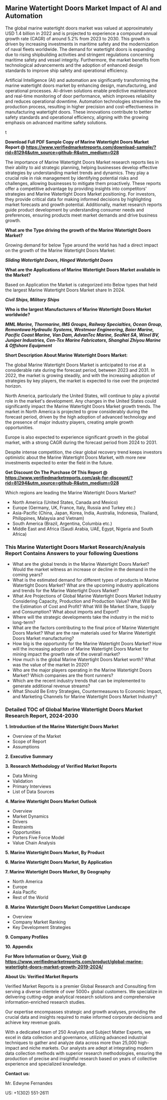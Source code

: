 <h2>Marine Watertight Doors Market Impact of AI and Automation</h2><p>The global marine watertight doors market was valued at approximately USD 1.4 billion in 2022 and is projected to experience a compound annual growth rate (CAGR) of around 5.2% from 2023 to 2030. This growth is driven by increasing investments in maritime safety and the modernization of naval fleets worldwide. The demand for watertight doors is expanding due to rising shipbuilding activities and stringent regulations concerning maritime safety and vessel integrity. Furthermore, the market benefits from technological advancements and the adoption of enhanced design standards to improve ship safety and operational efficiency.</p><p>Artificial Intelligence (AI) and automation are significantly transforming the marine watertight doors market by enhancing design, manufacturing, and operational processes. AI-driven solutions enable predictive maintenance and real-time monitoring of door performance, which improves reliability and reduces operational downtime. Automation technologies streamline the production process, resulting in higher precision and cost-effectiveness in manufacturing watertight doors. These innovations contribute to better safety standards and operational efficiency, aligning with the growing emphasis on advanced maritime safety solutions.</p>t</p><p id="" class=""><strong>Download Full PDF Sample Copy of Marine Watertight Doors Market Report @ <a href="https://www.verifiedmarketreports.com/download-sample/?rid=81294&utm_source=github-R&utm_medium=028" target="_blank">https://www.verifiedmarketreports.com/download-sample/?rid=81294&utm_source=github-R&utm_medium=028</a></strong></p><p>The importance of&nbsp;Marine Watertight Doors Market research reports lies in their ability to aid strategic planning, helping businesses develop effective strategies by understanding market trends and dynamics. They play a crucial role in risk management by identifying potential risks and challenges, allowing businesses to mitigate them proactively. These reports offer a competitive advantage by providing insights into competitors' strategies and Marine Watertight Doors Market positioning. For investors, they provide critical data for making informed decisions by highlighting market forecasts and growth potential. Additionally, market research reports guide product development by understanding consumer needs and preferences, ensuring products meet market demands and drive business growth.</p><p><strong>What are the&nbsp;Type driving the growth of the Marine Watertight Doors Market?</strong></p><p id="" class="">Growing demand for below Type around the world has had a direct impact on the growth of the Marine Watertight Doors Market:</p><em><strong>Sliding Watertight Doors, Hinged Watertight Doors</strong></em></p><strong>What are the&nbsp;Applications&nbsp;of Marine Watertight Doors Market available in the Market?</strong></p><p id="" class="">Based on Application the Market is categorized into Below types that held the largest Marine Watertight Doors Market share In 2024.</p><em><strong>Civil Ships, Military Ships</strong></em></p><strong>Who is the largest Manufacturers of Marine Watertight Doors Market worldwide?</strong></p><p><em><strong>MML Marine, Thormarine, IMS Groups, Railway Specialties, Ocean Group, Remontowa Hydraulic Systems, Westmoor Engineering, Baier Marine, Pacific Coast Marine, Van Dam, AdvanTec Marine, SeaNet SA, Winel BV, Juniper Industries, Cen-Tex Marine Fabricators, Shanghai Zhiyou Marine & Offshore Equipment</strong></em></p><p id="" class=""><strong>Short Description About Marine Watertight Doors Market:</strong></p><p>The global Marine Watertight Doors Market is anticipated to rise at a considerable rate during the forecast period, between 2023 and 2031. In 2022, the market is growing steadily, and with the increasing adoption of strategies by key players, the market is expected to rise over the projected horizon.</p><p>North America, particularly the United States, will continue to play a pivotal role in the market's development. Any changes in the United States could significantly impact the Marine Watertight Doors Market growth trends. The market in North America is projected to grow considerably during the forecast period, driven by the high adoption of advanced technology and the presence of major industry players, creating ample growth opportunities.</p><p>Europe is also expected to experience significant growth in the global market, with a strong CAGR during the forecast period from 2024 to 2031.</p><p>Despite intense competition, the clear global recovery trend keeps investors optimistic about the Marine Watertight Doors Market, with more new investments expected to enter the field in the future.</p><p id="" class=""><strong>Get Discount On The Purchase Of This Report @ <a href="https://www.verifiedmarketreports.com/ask-for-discount/?rid=81294&utm_source=github-R&utm_medium=028" target="_blank">https://www.verifiedmarketreports.com/ask-for-discount/?rid=81294&utm_source=github-R&utm_medium=028</a></strong></p>Which regions are leading the Marine Watertight Doors Market?</p><ul><li>North America (United States, Canada and Mexico)</li><li>Europe (Germany, UK, France, Italy, Russia and Turkey etc.)</li><li>Asia-Pacific (China, Japan, Korea, India, Australia, Indonesia, Thailand, Philippines, Malaysia and Vietnam)</li><li>South America (Brazil, Argentina, Columbia etc.)</li><li>Middle East and Africa (Saudi Arabia, UAE, Egypt, Nigeria and South Africa)</li></ul><h3 id="" class="">This Marine Watertight Doors Market Research/Analysis Report Contains Answers to your following Questions</h3><ul><li>What are the global trends in the Marine Watertight Doors Market? Would the market witness an increase or decline in the demand in the coming years?</li><li>What is the estimated demand for different types of products in Marine Watertight Doors Market? What are the upcoming industry applications and trends for the Marine Watertight Doors Market?</li><li>What Are Projections of Global Marine Watertight Doors Market Industry Considering Capacity, Production and Production Value? What Will Be the Estimation of Cost and Profit? What Will Be Market Share, Supply and Consumption? What about imports and Export?</li><li>Where will the strategic developments take the industry in the mid to long-term?</li><li>What are the factors contributing to the final price of Marine Watertight Doors Market? What are the raw materials used for Marine Watertight Doors Market manufacturing?</li><li>How big is the opportunity for the Marine Watertight Doors Market? How will the increasing adoption of Marine Watertight Doors Market for mining impact the growth rate of the overall market?</li><li>How much is the global Marine Watertight Doors Market worth? What was the value of the market In 2020?</li><li>Who are the major players operating in the Marine Watertight Doors Market? Which companies are the front runners?</li><li>Which are the recent industry trends that can be implemented to generate additional revenue streams?</li><li>What Should Be Entry Strategies, Countermeasures to Economic Impact, and Marketing Channels for Marine Watertight Doors Market Industry?</li></ul><h3 id="" class="">Detailed TOC of Global Marine Watertight Doors Market Research Report, 2024-2030</h3><p id="" class=""><strong>1. Introduction of the Marine Watertight Doors Market</strong></p><ul><li>Overview of the Market</li><li>Scope of Report</li><li>Assumptions</li></ul><p id="" class=""><strong>2. Executive Summary</strong></p><p id="" class=""><strong>3. Research Methodology of Verified Market Reports</strong></p><ul><li>Data Mining</li><li>Validation</li><li>Primary Interviews</li><li>List of Data Sources</li></ul><p id="" class=""><strong>4. Marine Watertight Doors Market Outlook</strong></p><ul><li>Overview</li><li>Market Dynamics</li><li>Drivers</li><li>Restraints</li><li>Opportunities</li><li>Porters Five Force Model</li><li>Value Chain Analysis</li></ul><p id="" class=""><strong>5. Marine Watertight Doors Market, By Product</strong></p><p id="" class=""><strong>6. Marine Watertight Doors Market, By Application</strong></p><p id="" class=""><strong>7. Marine Watertight Doors Market, By Geography</strong></p><ul><li>North America</li><li>Europe</li><li>Asia Pacific</li><li>Rest of the World</li></ul><p id="" class=""><strong>8. Marine Watertight Doors Market Competitive Landscape</strong></p><ul><li>Overview</li><li>Company Market Ranking</li><li>Key Development Strategies</li></ul><p id="" class=""><strong>9. Company Profiles</strong></p><p id="" class=""><strong>10. Appendix</strong></p><p id="" class=""><strong>For More Information or Query, Visit @ <a href="https://www.verifiedmarketreports.com/product/global-marine-watertight-doors-market-growth-2019-2024/" target="_blank">https://www.verifiedmarketreports.com/product/global-marine-watertight-doors-market-growth-2019-2024/</a></strong></p><p id="" class=""><strong>About Us: Verified Market Reports</strong></p><p id="" class="">Verified Market Reports is a premier Global Research and Consulting firm serving a diverse clientele of over 5000+ global customers. We specialize in delivering cutting-edge analytical research solutions and comprehensive information-enriched research studies.</p><p id="" class="">Our expertise encompasses strategic and growth analyses, providing the crucial data and insights required to make informed corporate decisions and achieve key revenue goals.</p><p id="" class="">With a dedicated team of 250 Analysts and Subject Matter Experts, we excel in data collection and governance, utilizing advanced industrial techniques to gather and analyze data across more than 25,000 high-impact and niche markets. Our analysts are adept at integrating modern data collection methods with superior research methodologies, ensuring the production of precise and insightful research based on years of collective experience and specialized knowledge.</p><p id="" class=""><strong>Contact us:</strong></p><p id="" class="">Mr. Edwyne Fernandes</p><p id="" class="">US: +1(302) 551-2611</p>